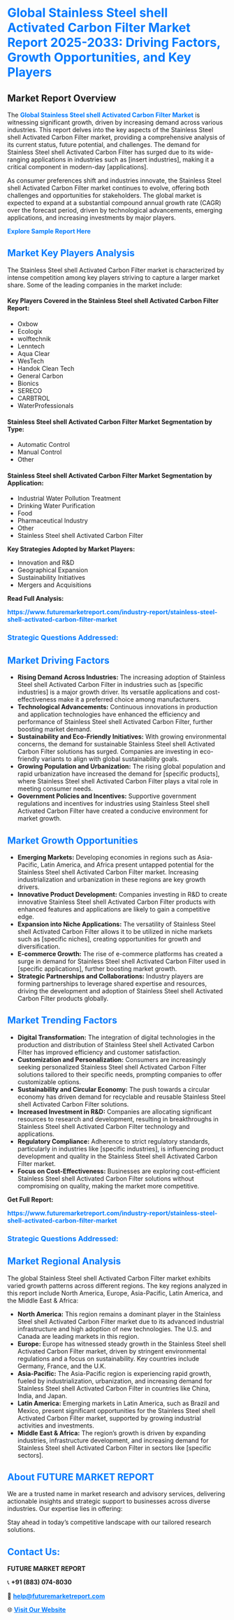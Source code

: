 <h1 style="color: #007BFF;">Global Stainless Steel shell Activated Carbon Filter Market Report 2025-2033: Driving Factors, Growth Opportunities, and Key Players</h1>

<section id="overview">
<h2>Market Report Overview</h2>
<p>The <a href="https://www.futuremarketreport.com/industry-report/stainless-steel-shell-activated-carbon-filter-market" style="color: #007BFF; text-decoration: none;"><strong>Global Stainless Steel shell Activated Carbon Filter Market</strong></a> is witnessing significant growth, driven by increasing demand across various industries. This report delves into the key aspects of the Stainless Steel shell Activated Carbon Filter market, providing a comprehensive analysis of its current status, future potential, and challenges. The demand for Stainless Steel shell Activated Carbon Filter has surged due to its wide-ranging applications in industries such as [insert industries], making it a critical component in modern-day [applications].</p>
<p>As consumer preferences shift and industries innovate, the Stainless Steel shell Activated Carbon Filter market continues to evolve, offering both challenges and opportunities for stakeholders. The global market is expected to expand at a substantial compound annual growth rate (CAGR) over the forecast period, driven by technological advancements, emerging applications, and increasing investments by major players.</p>
</section>

<section id="overview">
<p><a href="https://www.futuremarketreport.com/request-sample/reportId=128282" style="color: #007BFF; text-decoration: none;"><strong>Explore Sample Report Here</strong></a></p>
</section>

<section id="key-players">
<h2 style="color: #007BFF;">Market Key Players Analysis</h2>
<p>The Stainless Steel shell Activated Carbon Filter market is characterized by intense competition among key players striving to capture a larger market share. Some of the leading companies in the market include:</p>
<h4>Key Players Covered in the Stainless Steel shell Activated Carbon Filter Report:</h4>
<ul><li>Oxbow</li><li>Ecologix</li><li>wolftechnik</li><li>Lenntech</li><li>Aqua Clear</li><li>WesTech</li><li>Handok Clean Tech</li><li>General Carbon</li><li>Bionics</li><li>SERECO</li><li>CARBTROL</li><li>WaterProfessionals</li></ul>
<h4>Stainless Steel shell Activated Carbon Filter Market Segmentation by Type:</h4>
<ul><li>Automatic Control</li><li>Manual Control</li><li>Other</li></ul>

<h4>Stainless Steel shell Activated Carbon Filter Market Segmentation by Application:</h4>
<ul><li>Industrial Water Pollution Treatment</li><li>Drinking Water Purification</li><li>Food</li><li>Pharmaceutical Industry</li><li>Other</li><li>Stainless Steel shell Activated Carbon Filter</li></ul>
<p><strong>Key Strategies Adopted by Market Players:</strong></p>
<ul>
<li>Innovation and R&D</li>
<li>Geographical Expansion</li>
<li>Sustainability Initiatives</li>
<li>Mergers and Acquisitions</li>
</ul>
</section>

<section>
<p><strong>Read Full Analysis: </strong></p><a href="https://www.futuremarketreport.com/industry-report/stainless-steel-shell-activated-carbon-filter-market" style="color: #007BFF; text-decoration: none;"><strong>https://www.futuremarketreport.com/industry-report/stainless-steel-shell-activated-carbon-filter-market</strong></a>
<h3 style="color: #007BFF;">Strategic Questions Addressed:</h3>
</section>

<section id="driving-factors">
<h2 style="color: #007BFF;">Market Driving Factors</h2>
<ul>
<li><strong>Rising Demand Across Industries:</strong> The increasing adoption of Stainless Steel shell Activated Carbon Filter in industries such as [specific industries] is a major growth driver. Its versatile applications and cost-effectiveness make it a preferred choice among manufacturers.</li>
<li><strong>Technological Advancements:</strong> Continuous innovations in production and application technologies have enhanced the efficiency and performance of Stainless Steel shell Activated Carbon Filter, further boosting market demand.</li>
<li><strong>Sustainability and Eco-Friendly Initiatives:</strong> With growing environmental concerns, the demand for sustainable Stainless Steel shell Activated Carbon Filter solutions has surged. Companies are investing in eco-friendly variants to align with global sustainability goals.</li>
<li><strong>Growing Population and Urbanization:</strong> The rising global population and rapid urbanization have increased the demand for [specific products], where Stainless Steel shell Activated Carbon Filter plays a vital role in meeting consumer needs.</li>
<li><strong>Government Policies and Incentives:</strong> Supportive government regulations and incentives for industries using Stainless Steel shell Activated Carbon Filter have created a conducive environment for market growth.</li>
</ul>
</section>

<section id="growth-opportunities">
<h2 style="color: #007BFF;">Market Growth Opportunities</h2>
<ul>
<li><strong>Emerging Markets:</strong> Developing economies in regions such as Asia-Pacific, Latin America, and Africa present untapped potential for the Stainless Steel shell Activated Carbon Filter market. Increasing industrialization and urbanization in these regions are key growth drivers.</li>
<li><strong>Innovative Product Development:</strong> Companies investing in R&D to create innovative Stainless Steel shell Activated Carbon Filter products with enhanced features and applications are likely to gain a competitive edge.</li>
<li><strong>Expansion into Niche Applications:</strong> The versatility of Stainless Steel shell Activated Carbon Filter allows it to be utilized in niche markets such as [specific niches], creating opportunities for growth and diversification.</li>
<li><strong>E-commerce Growth:</strong> The rise of e-commerce platforms has created a surge in demand for Stainless Steel shell Activated Carbon Filter used in [specific applications], further boosting market growth.</li>
<li><strong>Strategic Partnerships and Collaborations:</strong> Industry players are forming partnerships to leverage shared expertise and resources, driving the development and adoption of Stainless Steel shell Activated Carbon Filter products globally.</li>
</ul>
</section>

<section id="trending-factors">
<h2 style="color: #007BFF;">Market Trending Factors</h2>
<ul>
<li><strong>Digital Transformation:</strong> The integration of digital technologies in the production and distribution of Stainless Steel shell Activated Carbon Filter has improved efficiency and customer satisfaction.</li>
<li><strong>Customization and Personalization:</strong> Consumers are increasingly seeking personalized Stainless Steel shell Activated Carbon Filter solutions tailored to their specific needs, prompting companies to offer customizable options.</li>
<li><strong>Sustainability and Circular Economy:</strong> The push towards a circular economy has driven demand for recyclable and reusable Stainless Steel shell Activated Carbon Filter solutions.</li>
<li><strong>Increased Investment in R&D:</strong> Companies are allocating significant resources to research and development, resulting in breakthroughs in Stainless Steel shell Activated Carbon Filter technology and applications.</li>
<li><strong>Regulatory Compliance:</strong> Adherence to strict regulatory standards, particularly in industries like [specific industries], is influencing product development and quality in the Stainless Steel shell Activated Carbon Filter market.</li>
<li><strong>Focus on Cost-Effectiveness:</strong> Businesses are exploring cost-efficient Stainless Steel shell Activated Carbon Filter solutions without compromising on quality, making the market more competitive.</li>
</ul>
</section>

<section>
<p><strong>Get Full Report: </strong></p><a href="https://www.futuremarketreport.com/industry-report/stainless-steel-shell-activated-carbon-filter-market" style="color: #007BFF; text-decoration: none;"><strong>https://www.futuremarketreport.com/industry-report/stainless-steel-shell-activated-carbon-filter-market</strong></a>
<h3 style="color: #007BFF;">Strategic Questions Addressed:</h3>
</section>


<section id="regional-analysis">
<h2 style="color: #007BFF;">Market Regional Analysis</h2>
<p>The global Stainless Steel shell Activated Carbon Filter market exhibits varied growth patterns across different regions. The key regions analyzed in this report include North America, Europe, Asia-Pacific, Latin America, and the Middle East & Africa:</p>
<ul>
<li><strong>North America:</strong> This region remains a dominant player in the Stainless Steel shell Activated Carbon Filter market due to its advanced industrial infrastructure and high adoption of new technologies. The U.S. and Canada are leading markets in this region.</li>
<li><strong>Europe:</strong> Europe has witnessed steady growth in the Stainless Steel shell Activated Carbon Filter market, driven by stringent environmental regulations and a focus on sustainability. Key countries include Germany, France, and the U.K.</li>
<li><strong>Asia-Pacific:</strong> The Asia-Pacific region is experiencing rapid growth, fueled by industrialization, urbanization, and increasing demand for Stainless Steel shell Activated Carbon Filter in countries like China, India, and Japan.</li>
<li><strong>Latin America:</strong> Emerging markets in Latin America, such as Brazil and Mexico, present significant opportunities for the Stainless Steel shell Activated Carbon Filter market, supported by growing industrial activities and investments.</li>
<li><strong>Middle East & Africa:</strong> The region’s growth is driven by expanding industries, infrastructure development, and increasing demand for Stainless Steel shell Activated Carbon Filter in sectors like [specific sectors].</li>
</ul>
</section>

<footer>
<h2 style="color: #007BFF;">About FUTURE MARKET REPORT</h2>
<p>We are a trusted name in market research and advisory services, delivering actionable insights and strategic support to businesses across diverse industries. Our expertise lies in offering:</p>

<p>Stay ahead in today’s competitive landscape with our tailored research solutions.</p>

<h2 style="color: #007BFF;">Contact Us:</h2>
<p><strong>FUTURE MARKET REPORT</strong></p>
<p>📞 <strong>+91 (883) 074-8030</strong></p>
<p>📧 <strong><a href="mailto:help@futuremarketreport.com" style="color: #007BFF;">help@futuremarketreport.com</a></strong></p>
<p>🌐 <strong><a href="https://www.futuremarketreport.com/" style="color: #007BFF;">Visit Our Website</a></strong></p>
</footer>